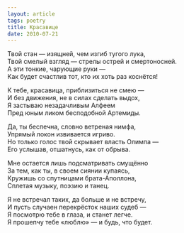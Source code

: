```yaml
---
layout: article
tags: poetry
title: Красавице
date: 2010-07-21
---
```


Твой стан — изящней, чем изгиб тугого лука,<br>
Твой смелый взгляд — стрелы острей и смертоносней.<br>
А эти тонкие, чарующие руки —<br>
Как будет счастлив тот, кто их хоть раз коснётся!<br>

К тебе, красавица, приблизиться не смею —<br>
И без движения, не в силах сделать выдох,<br>
Я застываю незадачливым Алфеем<br>
Пред юным ликом бесподобной Артемиды.<br>

Да, ты беспечна, словно ветреная нимфа,<br>
Упрямый локон извивается игриво.<br>
Но только голос твой скрывает власть Олимпа —<br>
Его услышав, отшатнусь, как от обрыва.<br>

Мне остается лишь подсматривать смущённо<br>
За тем, как ты, в своем сиянии купаясь,<br>
Кружишь со спутницами брата-Аполлона,<br>
Сплетая музыку, поэзию и танец.<br>

Я не встречал таких, да больше и не встречу,<br>
И пусть случаен перекрёсток наших судеб —<br>
Я посмотрю тебе в глаза, и станет легче.<br>
Я прошепчу тебе «люблю» — и будь, что будет.
